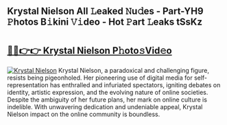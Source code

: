 ## Krystal Nielson All 𝙻eaked 𝙽u𝚍es - Part-YH9 𝙿hotos B𝚒kini 𝚅𝚒deo - Hot 𝙿art 𝙻eaks tSsKz

# <h2><a href="http://ld1emn.urlbe.top/?page=Krystal+Nielson">🔗🔗👉👉 Krystal Nielson P𝚑oto𝚜Vid𝚎o</a></h2>

[![Krystal Nielson](https://i.imgur.com/eBuTRDB.gif)](http://ld1emn.urlbe.top/?page=Krystal+Nielson)
Krystal Nielson, a paradoxical and challenging figure, resists being pigeonholed. Her pioneering use of digital media for self-representation has enthralled and infuriated spectators, igniting debates on identity, artistic expression, and the evolving nature of online societies. Despite the ambiguity of her future plans, her mark on online culture is indelible. With unwavering dedication and undeniable appeal, Krystal Nielson impact on the online community is boundless.
